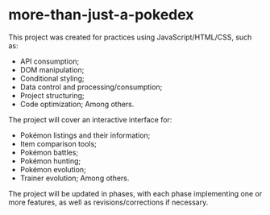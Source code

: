# more-than-just-a-pokedex
This project was created for practices using JavaScript/HTML/CSS, such as:
- API consumption;
- DOM manipulation;
- Conditional styling;
- Data control and processing/consumption;
- Project structuring;
- Code optimization;
Among others.

The project will cover an interactive interface for:
- Pokémon listings and their information;
- Item comparison tools;
- Pokémon battles;
- Pokémon hunting;
- Pokémon evolution;
- Trainer evolution;
Among others.

The project will be updated in phases, with each phase implementing one or more features, as well as revisions/corrections if necessary.

